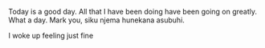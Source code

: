 Today is a good day. All that I have been doing have been going on greatly. What a day. Mark you, siku njema hunekana asubuhi.

I woke up feeling just fine